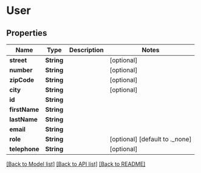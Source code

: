 # User

## Properties
Name | Type | Description | Notes
------------ | ------------- | ------------- | -------------
**street** | **String** |  | [optional] 
**number** | **String** |  | [optional] 
**zipCode** | **String** |  | [optional] 
**city** | **String** |  | [optional] 
**id** | **String** |  | 
**firstName** | **String** |  | 
**lastName** | **String** |  | 
**email** | **String** |  | 
**role** | **String** |  | [optional] [default to ._none]
**telephone** | **String** |  | [optional] 

[[Back to Model list]](../README.md#documentation-for-models) [[Back to API list]](../README.md#documentation-for-api-endpoints) [[Back to README]](../README.md)


